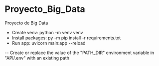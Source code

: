 # Proyecto_Big_Data
Proyecto de Big Data

- Create venv: python -m venv venv
- Install packages: py -m pip install -r requirements.txt
- Run app: uvicorn main:app --reload

-- Create or replace the value of the "PATH_DIR" environment variable in "API/.env" with an existing path
